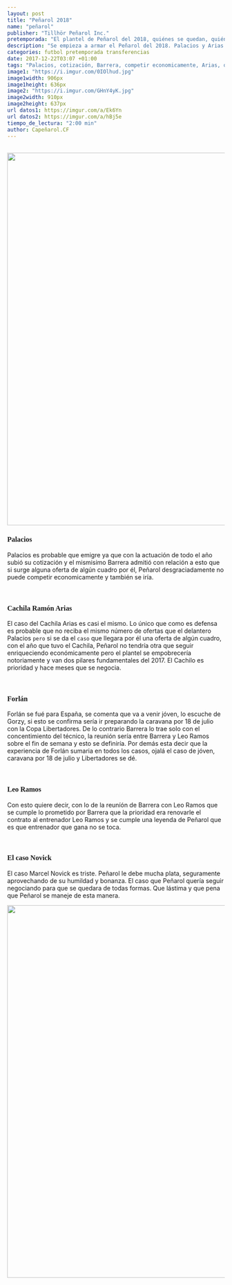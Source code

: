 ```yaml
---
layout: post
title: "Peñarol 2018"
name: "peñarol"
publisher: "Tillhör Peñarol Inc."
pretemporada: "El plantel de Peñarol del 2018, quiénes se quedan, quiénes se van, quiénes vienen"
description: "Se empieza a armar el Peñarol del 2018. Palacios y Arias son claves y se negocian si viene una oferta de algún club extranjero, peñarol no puede competir y se irían"
categories: futbol pretemporada transferencias
date: 2017-12-22T03:07 +01:00
tags: "Palacios, cotización, Barrera, competir economicamente, Arias, oferta, cuadro, Ramos, Forlán, Novick"
image1: "https://i.imgur.com/0IOlhud.jpg"
image1width: 906px
image1height: 636px
image2: "https://i.imgur.com/GHnY4yK.jpg"
image2width: 910px
image2height: 637px
url datos1: https://imgur.com/a/Ek6Yn
url datos2: https://imgur.com/a/hBj5e
tiempo_de_lectura: "2:00 min"
author: Capeñarol.CF
---
```


<br>
<img class="rounded" src="{{ page.image1 }}" width="860px" />

<br>
<h3 style="font-family:fantasy;font-weight:900;">Palacios</h3>

Palacios es probable que emigre ya que con la actuación de todo el año subió su cotización y el mismisimo Barrera admitió con relación a esto que si surge alguna oferta de algún cuadro por él, Peñarol desgraciadamente no puede competir economicamente y también se iría.

<br>
<h3 style="font-family:fantasy;font-weight:900;">Cachila Ramón Arias</h3>

El caso del Cachila Arias es casi el mismo. Lo único que como es defensa es probable que no reciba el mismo número de ofertas que el delantero Palacios ```pero``` si se da el ```caso``` que llegara por él una oferta de algún cuadro, con el año que tuvo el Cachila, Peñarol no tendría otra que seguir enriqueciendo económicamente pero el plantel se empobrecería notoriamente y van dos pilares fundamentales del 2017. El Cachilo es prioridad y hace meses que se negocia.

<br>
<h3 style="font-family:fantasy;font-weight:900;">Forlán</h3>

Forlán se fué para España, se comenta que va a venir jóven, lo escuche de Gorzy, si esto se confirma sería ir preparando la caravana por 18 de julio con la Copa Libertadores. De lo contrario Barrera lo trae solo con el concentimiento del técnico, la reunión sería entre Barrera y Leo Ramos sobre el fin de semana y esto se definiría. Por demás esta decir que la experiencia de Forlán sumaria en todos los casos, ojalá el caso de jóven, caravana por 18 de julio y Libertadores se dé.

<br>
<h3 style="font-family:fantasy;font-weight:900;">Leo Ramos</h3>

Con esto quiere decir, con lo de la reuníón de Barrera con Leo Ramos que se cumple lo prometido por Barrera que la prioridad era renovarle el contrato al entrenador Leo Ramos y se cumple una leyenda de Peñarol que es que entrenador que gana no se toca.

<br>
<h3 style="font-family:fantasy;font-weight:900;">El caso Novick</h3>

El caso Marcel Novick es triste. Peñarol le debe mucha plata, seguramente aprovechando de su humildad y bonanza. El caso que Peñarol quería seguir negociando para que se quedara de todas formas. Que lástima y que pena que Peñarol se maneje de esta manera.

<img src="{{ page.image2 }}" width="860px">